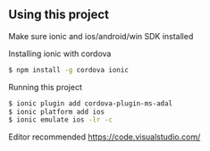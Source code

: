 ## Using this project

Make sure ionic and ios/android/win SDK installed

Installing ionic with cordova
```bash
$ npm install -g cordova ionic
```

Running this project
```bash
$ ionic plugin add cordova-plugin-ms-adal
$ ionic platform add ios
$ ionic emulate ios -lr -c
```

Editor recommended
https://code.visualstudio.com/
